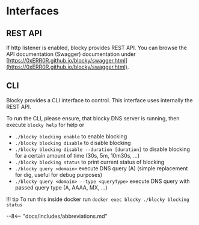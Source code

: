 # Interfaces

## REST API

If http listener is enabled, blocky provides REST API. You can browse the API documentation (Swagger) documentation
under [https://0xERR0R.github.io/blocky/swagger.html](https://0xERR0R.github.io/blocky/swagger.html).

## CLI

Blocky provides a CLI interface to control. This interface uses internally the REST API.

To run the CLI, please ensure, that blocky DNS server is running, then execute `blocky help` for help or

- `./blocky blocking enable` to enable blocking
- `./blocky blocking disable` to disable blocking
- `./blocky blocking disable --duration [duration]` to disable blocking for a certain amount of time (30s, 5m, 10m30s,
  ...)
- `./blocky blocking status` to print current status of blocking
- `./blocky query <domain>` execute DNS query (A) (simple replacement for dig, useful for debug purposes)
- `./blocky query <domain> --type <queryType>` execute DNS query with passed query type (A, AAAA, MX, ...)

!!! tip To run this inside docker run `docker exec blocky ./blocky blocking status`

--8<-- "docs/includes/abbreviations.md"